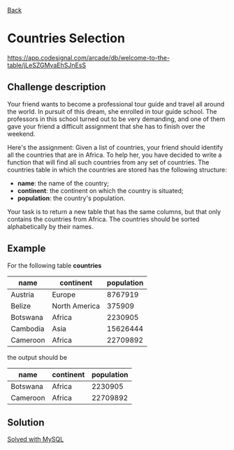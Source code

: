 [Back](../README.md)

# Countries Selection

https://app.codesignal.com/arcade/db/welcome-to-the-table/jLeSZGMvaEhSJnEsS

## Challenge description

Your friend wants to become a professional tour guide and travel all around the world. In pursuit of this dream, she enrolled in tour guide school. The professors in this school turned out to be very demanding, and one of them gave your friend a difficult assignment that she has to finish over the weekend.

Here's the assignment: Given a list of countries, your friend should identify all the countries that are in Africa. To help her, you have decided to write a function that will find all such countries from any set of countries. The countries table in which the countries are stored has the following structure:

* **name**: the name of the country;
* **continent**: the continent on which the country is situated;
* **population**: the country's population.

Your task is to return a new table that has the same columns, but that only contains the countries from Africa. The countries should be sorted alphabetically by their names.

## Example

For the following table **countries**

| name | continent | population |
| ---- | --------- | ---------- |
| Austria | Europe | 8767919 |
| Belize | North America | 375909 |
| Botswana | Africa | 2230905 |
| Cambodia | Asia | 15626444 |
| Cameroon | Africa | 22709892 |

the output should be

| name | continent | population |
| ---- | --------- | ---------- |
| Botswana | Africa | 2230905 |
| Cameroon | Africa | 22709892 |

## Solution

[Solved with MySQL](countries_selection.sql)
